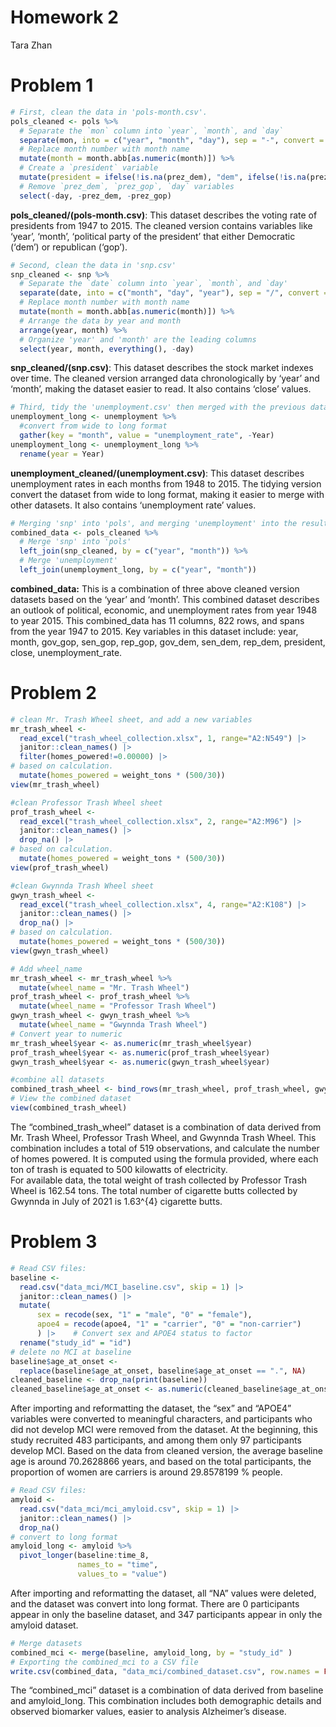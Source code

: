 Homework 2
================
Tara Zhan

# Problem 1

``` r
# First, clean the data in 'pols-month.csv'.
pols_cleaned <- pols %>%
  # Separate the `mon` column into `year`, `month`, and `day`
  separate(mon, into = c("year", "month", "day"), sep = "-", convert = TRUE) %>%
  # Replace month number with month name
  mutate(month = month.abb[as.numeric(month)]) %>%
  # Create a `president` variable
  mutate(president = ifelse(!is.na(prez_dem), "dem", ifelse(!is.na(prez_gop), "gop", NA))) %>%
  # Remove `prez_dem`, `prez_gop`, `day` variables
  select(-day, -prez_dem, -prez_gop)
```

**pols_cleaned/(pols-month.csv)**: This dataset describes the voting
rate of presidents from 1947 to 2015. The cleaned version contains
variables like ‘year’, ‘month’, ‘political party of the president’ that
either Democratic (‘dem’) or republican (‘gop’).

``` r
# Second, clean the data in 'snp.csv'
snp_cleaned <- snp %>%
  # Separate the `date` column into `year`, `month`, and `day'
  separate(date, into = c("month", "day", "year"), sep = "/", convert = TRUE) %>%
  # Replace month number with month name
  mutate(month = month.abb[as.numeric(month)]) %>%
  # Arrange the data by year and month
  arrange(year, month) %>%
  # Organize 'year' and 'month' are the leading columns
  select(year, month, everything(), -day)
```

**snp_cleaned/(snp.csv)**: This dataset describes the stock market
indexes over time. The cleaned version arranged data chronologically by
‘year’ and ‘month’, making the dataset easier to read. It also contains
‘close’ values.

``` r
# Third, tidy the 'unemployment.csv' then merged with the previous datasets
unemployment_long <- unemployment %>%
  #convert from wide to long format
  gather(key = "month", value = "unemployment_rate", -Year)
unemployment_long <- unemployment_long %>%
  rename(year = Year)
```

**unemployment_cleaned/(unemployment.csv)**: This dataset describes
unemployment rates in each months from 1948 to 2015. The tidying version
convert the dataset from wide to long format, making it easier to merge
with other datasets. It also contains ‘unemployment rate’ values.

``` r
# Merging 'snp' into 'pols', and merging 'unemployment' into the result.
combined_data <- pols_cleaned %>%
  # Merge 'snp' into 'pols'
  left_join(snp_cleaned, by = c("year", "month")) %>%
  # Merge 'unemployment'
  left_join(unemployment_long, by = c("year", "month"))
```

**combined_data:** This is a combination of three above cleaned version
datasets based on the ‘year’ and ‘month’. This combined dataset
describes an outlook of political, economic, and unemployment rates from
year 1948 to year 2015. This combined_data has 11 columns, 822 rows, and
spans from the year 1947 to 2015. Key variables in this dataset include:
year, month, gov_gop, sen_gop, rep_gop, gov_dem, sen_dem, rep_dem,
president, close, unemployment_rate.

# Problem 2

``` r
# clean Mr. Trash Wheel sheet, and add a new variables
mr_trash_wheel <- 
  read_excel("trash_wheel_collection.xlsx", 1, range="A2:N549") |>
  janitor::clean_names() |>
  filter(homes_powered!=0.00000) |>
# based on calculation.
  mutate(homes_powered = weight_tons * (500/30))
view(mr_trash_wheel)
```

``` r
#clean Professor Trash Wheel sheet 
prof_trash_wheel <- 
  read_excel("trash_wheel_collection.xlsx", 2, range="A2:M96") |>
  janitor::clean_names() |>
  drop_na() |>
# based on calculation.
  mutate(homes_powered = weight_tons * (500/30))
view(prof_trash_wheel)
```

``` r
#clean Gwynnda Trash Wheel sheet 
gwyn_trash_wheel <- 
  read_excel("trash_wheel_collection.xlsx", 4, range="A2:K108") |>
  janitor::clean_names() |>
  drop_na() |>
# based on calculation.
  mutate(homes_powered = weight_tons * (500/30))
view(gwyn_trash_wheel)
```

``` r
# Add wheel_name
mr_trash_wheel <- mr_trash_wheel %>%
  mutate(wheel_name = "Mr. Trash Wheel")
prof_trash_wheel <- prof_trash_wheel %>%
  mutate(wheel_name = "Professor Trash Wheel")
gwyn_trash_wheel <- gwyn_trash_wheel %>%
  mutate(wheel_name = "Gwynnda Trash Wheel")
# Convert year to numeric
mr_trash_wheel$year <- as.numeric(mr_trash_wheel$year)
prof_trash_wheel$year <- as.numeric(prof_trash_wheel$year)
gwyn_trash_wheel$year <- as.numeric(gwyn_trash_wheel$year)

#combine all datasets
combined_trash_wheel <- bind_rows(mr_trash_wheel, prof_trash_wheel, gwyn_trash_wheel)
# View the combined dataset
view(combined_trash_wheel)
```

The “combined_trash_wheel” dataset is a combination of data derived from
Mr. Trash Wheel, Professor Trash Wheel, and Gwynnda Trash Wheel. This
combination includes a total of 519 observations, and calculate the
number of homes powered. It is computed using the formula provided,
where each ton of trash is equated to 500 kilowatts of electricity.  
For available data, the total weight of trash collected by Professor
Trash Wheel is 162.54 tons. The total number of cigarette butts
collected by Gwynnda in July of 2021 is 1.63^{4} cigarette butts.

# Problem 3

``` r
# Read CSV files:
baseline <- 
  read.csv("data_mci/MCI_baseline.csv", skip = 1) |>
  janitor::clean_names() |>
  mutate(
      sex = recode(sex, "1" = "male", "0" = "female"),
      apoe4 = recode(apoe4, "1" = "carrier", "0" = "non-carrier")
      ) |>    # Convert sex and APOE4 status to factor 
  rename("study_id" = "id")
# delete no MCI at baseline
baseline$age_at_onset <- 
  replace(baseline$age_at_onset, baseline$age_at_onset == ".", NA)
cleaned_baseline <- drop_na(print(baseline))
cleaned_baseline$age_at_onset <- as.numeric(cleaned_baseline$age_at_onset)
```

After importing and reformatting the dataset, the “sex” and “APOE4”
variables were converted to meaningful characters, and participants who
did not develop MCI were removed from the dataset. At the beginning,
this study recruited 483 participants, and among them only 97
participants develop MCI. Based on the data from cleaned version, the
average baseline age is around 70.2628866 years, and based on the total
participants, the proportion of women are carriers is around 29.8578199
% people.

``` r
# Read CSV files:
amyloid <- 
  read.csv("data_mci/mci_amyloid.csv", skip = 1) |>
  janitor::clean_names() |>
  drop_na()
# convert to long format
amyloid_long <- amyloid %>%
  pivot_longer(baseline:time_8, 
               names_to = "time", 
               values_to = "value")
```

After importing and reformatting the dataset, all “NA” values were
deleted, and the dataset was convert into long format. There are 0
participants appear in only the baseline dataset, and 347 participants
appear in only the amyloid dataset.

``` r
# Merge datasets
combined_mci <- merge(baseline, amyloid_long, by = "study_id" )
# Exporting the combined_mci to a CSV file
write.csv(combined_data, "data_mci/combined_dataset.csv", row.names = FALSE)
```

The “combined_mci” dataset is a combination of data derived from
baseline and amyloid_long. This combination includes both demographic
details and observed biomarker values, easier to analysis Alzheimer’s
disease.
